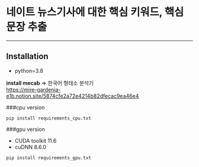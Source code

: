 # 네이트 뉴스기사에 대한 핵심 키워드, 핵심 문장 추출
---

## Installation
- python=3.8

**install mecab** => 한국어 형태소 분석기  
https://mire-gardenia-e1b.notion.site/5874cfe2a72e4214b82dfecac9ea46e4


###cpu version  
```
pip install requirements_cpu.txt
```

###gpu version  
- CUDA toolkit 11.6
- cuDNN 8.6.0
```
pip install requirements_gpu.txt
```

